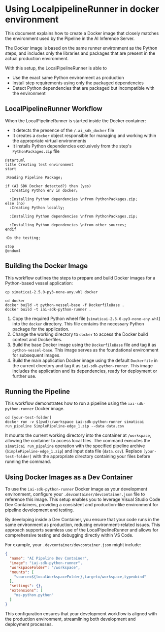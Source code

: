 <!--
SPDX-FileCopyrightText: 2025 Siemens AG

SPDX-License-Identifier: MIT
-->

# Using LocalpipelineRunner in docker environment

This document explains how to create a Docker image that closely matches the environment used by the Pipeline in the AI Inference Server.

The Docker image is based on the same runner environment as the Python steps, and includes only the libraries and packages that are present in the actual production environment.

With this setup, the LocalPipelineRunner is able to
- Use the exact same Python environment as production
- Install step requirements using only the packaged dependencies
- Detect Python dependencies that are packaged but incompatible with the environment

## LocalPipelineRunner Workflow

When the LocalPipelineRunner is started inside the Docker container:
- It detects the presence of the `/.ai_sdk_docker` file
- It creates a `docker` object responsible for managing and working within the appropriate virtual environments
- It installs Python dependencies exclusively from the step's `PythonPackages.zip` file

```plantuml
@startuml
title Creating test environment
start

:Reading Pipeline Package;

if (AI SDK Docker detected?) then (yes)
  :Creating Python env in docker;
  
  :Installing Python dependencies \nfrom PythonPackages.zip;
else (no)
  :Creating Python locally;

  :Installing Python dependencies \nfrom PythonPackages.zip;

  :Installing Python dependencies \nfrom other sources;
endif

:Do the testing;

stop
@enduml
```

## Building the Docker Image

This workflow outlines the steps to prepare and build Docker images for a Python-based vessel application:


```commandline
cp simaticai-2.5.0-py3-none-any.whl docker

cd docker
docker build -t python-vessel-base -f DockerfileBase .
docker build -t iai-sdk-python-runner .
```

1. Copy the required Python wheel file (`simaticai-2.5.0-py3-none-any.whl`) into the `docker` directory. This file contains the necessary Python package for the application.
2. Change the working directory to `docker` to access the Docker build context and Dockerfiles.
3. Build the base Docker image using the `DockerfileBase` file and tag it as `python-vessel-base`. This image serves as the foundational environment for subsequent images.
4. Build the main application Docker image using the default `Dockerfile` in the current directory and tag it as `iai-sdk-python-runner`. This image includes the application and its dependencies, ready for deployment or further use.


## Running the Pipeline

This workflow demonstrates how to run a pipeline using the `iai-sdk-python-runner` Docker image. 

```commandline
cd [your-test-folder]
docker run -v $(pwd):/workspace iai-sdk-python-runner simaticai run_pipeline SimplePipeline-edge_1.zip --data data.csv
```

It mounts the current working directory into the container at `/workspace`, allowing the container to access local files. 
The command executes the `simaticai run_pipeline` operation with the specified pipeline archive (`SimplePipeline-edge_1.zip`) and input data file (`data.csv`). 
Replace `[your-test-folder]` with the appropriate directory containing your files before running the command.

## Using Docker Images as a Dev Container

To use the `iai-sdk-python-runner` Docker image as your development environment, configure your `.devcontainer/devcontainer.json` file to reference this image. This setup enables you to leverage Visual Studio Code Dev Containers, providing a consistent and production-like environment for pipeline development and testing.

By developing inside a Dev Container, you ensure that your code runs in the same environment as production, reducing environment-related issues. This approach supports seamless use of the LocalPipelineRunner and allows for comprehensive testing and debugging directly within VS Code.

For example, your `.devcontainer/devcontainer.json` might include:

```json
{
  "name": "AI Pipeline Dev Container",
  "image": "iai-sdk-python-runner",
  "workspaceFolder": "/workspace",
  "mounts": [
    "source=${localWorkspaceFolder},target=/workspace,type=bind"
  ],
  "settings": {},
  "extensions": [
    "ms-python.python"
  ]
}
```

This configuration ensures that your development workflow is aligned with the production environment, streamlining both development and deployment processes.
